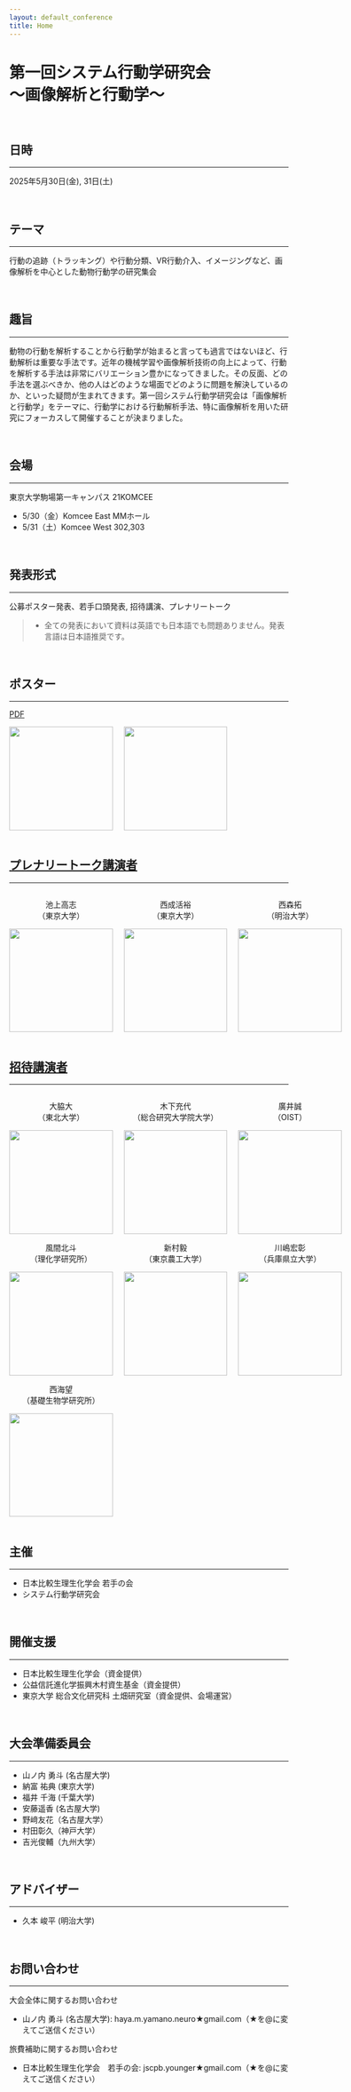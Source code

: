 ```yaml
---
layout: default_conference
title: Home
---
```

# 第一回システム行動学研究会 <br> 〜画像解析と行動学〜

<br>

## 日時
***
2025年5月30日(金), 31日(土)

<br>

## テーマ
***
行動の追跡（トラッキング）や行動分類、VR行動介入、イメージングなど、画像解析を中心とした動物行動学の研究集会

<br>

## 趣旨
***
動物の行動を解析することから行動学が始まると言っても過言ではないほど、行動解析は重要な手法です。近年の機械学習や画像解析技術の向上によって、行動を解析する手法は非常にバリエーション豊かになってきました。その反面、どの手法を選ぶべきか、他の人はどのような場面でどのように問題を解決しているのか、といった疑問が生まれてきます。第一回システム行動学研究会は「画像解析と行動学」をテーマに、行動学における行動解析手法、特に画像解析を用いた研究にフォーカスして開催することが決まりました。

<br>

## 会場
***
東京大学駒場第一キャンパス 21KOMCEE
  - 5/30（金）Komcee East MMホール
  - 5/31（土）Komcee West 302,303

<br>

## 発表形式
***
公募ポスター発表、若手口頭発表, 招待講演、プレナリートーク

> - 全ての発表において資料は英語でも日本語でも問題ありません。発表言語は日本語推奨です。

<br>

## ポスター
***
<a href="{{ site.baseurl }}/event_01/images/poster_systems_ethology.pdf" target="_blank" rel="noopener noreferrer">PDF</a>

<div style="display: flex; align-items: center; gap: 20px;">
    <img src="{{ site.baseurl }}/event_01/images/poster_systems_ethology_01.jpg" width="186.66x">
    <img src="{{ site.baseurl }}/event_01/images/poster_systems_ethology_02.jpg" width="186.66px">
</div>

<br>

## [プレナリートーク講演者](/conference01_invited_talk.md)  
***
<div style="display: flex; align-items: center; gap: 20px;">
    <div style="text-align: center;">
        <p>池上高志<br>（東京大学）</p>
        <img src="{{ site.baseurl }}/event_01/images/ikegami.jpg" width="186.66px">
    </div>
    <div style="text-align: center;">
        <p>西成活裕<br>（東京大学）</p>
        <img src="{{ site.baseurl }}/event_01/images/nishinari.jpeg" width="186.66px">
    </div>
    <div style="text-align: center;">
        <p>西森拓<br>（明治大学）</p>
        <img src="{{ site.baseurl }}/event_01/images/nishimori.png" width="186.66px">
    </div>
</div>

<br>

## [招待講演者](/conference01_plenary_talk.md)
***
<div style="display: flex; align-items: center; gap: 20px;">
    <div style="text-align: center;">
        <p>大脇大<br>（東北大学）</p>
        <img src="{{ site.baseurl }}/event_01/images/owaki.png" width="186.66px">
    </div>
    <div style="text-align: center;">
        <p>木下充代<br>（総合研究大学院大学）</p>
        <img src="{{ site.baseurl }}/event_01/images/kinoshita.png" width="186.66px">
    </div>
    <div style="text-align: center;">
        <p>廣井誠<br>（OIST）</p>
        <img src="{{ site.baseurl }}/event_01/images/hiroi.jpg" width="186.66px">
    </div>
</div>

<div style="display: flex; align-items: center; gap: 20px;">
    <div style="text-align: center;">
        <p>風間北斗<br>（理化学研究所）</p>
        <img src="{{ site.baseurl }}/event_01/images/kazama.jpg" width="186.66px">
    </div>
    <div style="text-align: center;">
        <p>新村毅<br>（東京農工大学）</p>
        <img src="{{ site.baseurl }}/event_01/images/shinmura.jpg" width="186.66px">
    </div>
    <div style="text-align: center;">
        <p>川嶋宏彰<br>（兵庫県立大学）</p>
        <img src="{{ site.baseurl }}/event_01/images/kawashima.png" width="186.66px">
    </div>
</div>

<div style="display: flex; align-items: center; gap: 20px;">
  <div style="text-align: center;">
      <p>西海望<br>（基礎生物学研究所）</p>
      <img src="{{ site.baseurl }}/event_01/images/nishiumi.png" style="width:186.66px; height:auto; object-fit:contain;">
  </div>
  <!-- 空の要素を末尾に追加 -->
  <div style="width: 186.66px;"></div>
  <div style="width: 186.66px;"></div>
</div>

<br>

## 主催
***
- 日本比較生理生化学会 若手の会
- システム行動学研究会

<br>

## 開催支援
***
- 日本比較生理生化学会（資金提供）
- 公益信託進化学振興木村資生基金（資金提供）
- 東京大学 総合文化研究科 土畑研究室（資金提供、会場運営）

<br>

## 大会準備委員会
***
- 山ノ内 勇斗 (名古屋大学)
- 納富 祐典 (東京大学)
- 福井 千海 (千葉大学)
- 安藤遥香 (名古屋大学)
- 野﨑友花（名古屋⼤学）
- 村田彰久（神戸大学）
- 吉光俊輔（九州⼤学）

<br>

## アドバイザー
***
- 久本 峻平 (明治大学)

<br>

## お問い合わせ
***
大会全体に関するお問い合わせ
- 山ノ内 勇斗 (名古屋大学): haya.m.yamano.neuro★gmail.com（★を@に変えてご送信ください）

旅費補助に関するお問い合わせ
- 日本比較生理生化学会　若手の会:  jscpb.younger★gmail.com（★を@に変えてご送信ください）
